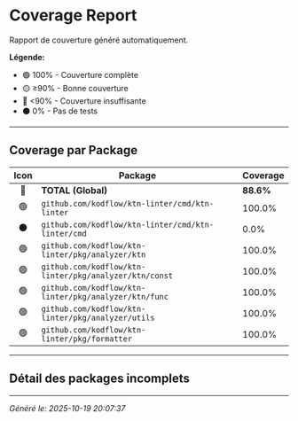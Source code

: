 # Coverage Report

Rapport de couverture généré automatiquement.

**Légende:**
- 🟢 100% - Couverture complète
- 🟡 ≥90% - Bonne couverture
- 🔴 <90% - Couverture insuffisante
- ⚫ 0% - Pas de tests

---

## Coverage par Package

| Icon | Package | Coverage |
|:----:|---------|----------|
| 🔴 | **TOTAL (Global)** | **88.6%** |
| 🟢 | `github.com/kodflow/ktn-linter/cmd/ktn-linter` | 100.0% |
| ⚫ | `github.com/kodflow/ktn-linter/cmd/ktn-linter/cmd` | 0.0% |
| 🟢 | `github.com/kodflow/ktn-linter/pkg/analyzer/ktn` | 100.0% |
| 🟢 | `github.com/kodflow/ktn-linter/pkg/analyzer/ktn/const` | 100.0% |
| 🟢 | `github.com/kodflow/ktn-linter/pkg/analyzer/ktn/func` | 100.0% |
| 🟢 | `github.com/kodflow/ktn-linter/pkg/analyzer/utils` | 100.0% |
| 🟢 | `github.com/kodflow/ktn-linter/pkg/formatter` | 100.0% |

---

## Détail des packages incomplets


---

*Généré le: 2025-10-19 20:07:37*
